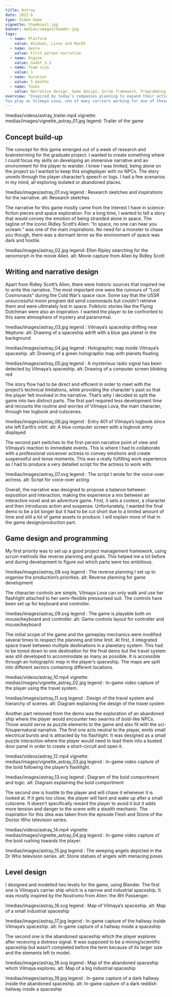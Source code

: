 ```yaml
---
title: Astray
date: 2022-6
type: Video Game
vignette: thumbnail.jpg
banner: medias/images/header.jpg
tags:
  - name: Platform
    value: Windows, Linux and MacOS
  - name: Genre
    value: First person narrative
  - name: Engine
    value: Godot 3.3
  - name: Team size
    value: 1
  - name: Duration
    value: 5 months
  - name: Tasks
    value: Narrative design, Game design, Scrum framework, Programming
overview: "Inspired by today’s companies planning to expand their activities into space, Astray develops a short speculative story where you share the struggles of one employee coping with solitude and delusion.
You play as Vilmaya Lova, one of many carriers working for one of these large companies for many years. Stuck in a lonely routine and after spending over a year away from Earth and your loved ones, you receive a distress signal from another ship nearby. Uncanny phenomenons start to occur as you arrive to help. The crew seems to have disappeared. Can you solve this mystery and find the crewmembers ?"
---
```


!medias/videos/astray_trailer.mp4
  vignette: medias/images/vignette_astray_01.jpg
  legend: Trailer of the game

## Concept build-up

The concept for this game emerged out of a week of research and brainstorming for the graduate project. I wanted to create something where I could focus my skills on developing an immersive narrative and an environment for the player to wander. I knew I was limited, being alone on the project so I wanted to keep this singleplayer with no NPCs. The story unveils through the player character’s speech or logs. I had a few scenarios in my mind, all exploring isolated or abandoned places.

!medias/images/astray_01.svg
  legend : Research sketches and inspirations for the narrative.
  alt: Research sketches

The narrative for this game mostly came from the interest I have in science-fiction pieces and space exploration. For a long time, I wanted to tell a story that would convey the emotion of being stranded alone in space. The tagline of the iconic Ridley Scott’s Alien: “In space, no one can hear you scream.” was one of the main inspirations. No need for a monster to chase you though, there was a dormant terror as the environment of space was dark and hostile.

!medias/images/astray_02.jpg
  legend: Ellen Ripley searching for the xenomorph in the movie Alien.
  alt: Movie capture from Alien by Ridley Scott

## Writing and narrative design

Apart from Ridley Scott’s Alien, there were historic sources that inspired me to write this narrative. The most important one were the rumours of “Lost Cosmonauts” during the Cold War’s space race. Some say that the USSR unsuccessful moon program did send cosmonauts but couldn’t retrieve them and were ultimately lost in space.
Folkloric stories like the Flying Dutchman were also an inspiration. I wanted the player to be confronted to this same atmosphere of mystery and paranormal.

!medias/images/astray_03.jpg
  legend : Vilmaya’s spaceship drifting near Neptune.
  alt: Drawing of a spaceship adrift with a blue gas planet in the background

!medias/images/astray_04.jpg
  legend : Holographic map inside Vilmaya’s spaceship.
  alt: Drawing of a green holographic map with planets floating

!medias/images/astray_05.jpg
  legend : A mysterious radio signal has been detected by Vilmaya’s spaceship.
  alt: Drawing of a computer screen blinking red

The story flow had to be direct and efficient in order to meet with the project’s technical limitations, while providing the character's past so that the player felt involved in the narrative. That’s why I decided to split the game into two distinct parts. The first part required less development time and recounts the routine and worries of Vilmaya Lova, the main character, through her logbook and cutscenes.

!medias/images/astray_06.jpg
  legend : Entry 401 of Vilmaya’s logbook since she left Earth’s orbit.
  alt: A blue computer screen with a logbook entry displayed

The second part switches to the first-person narrative point of view and Vilmaya’s reaction to immediate events. This is where I had to collaborate with a professional voiceover actress to convey emotions and create suspenseful and tense moments. This was a really fulfilling work experience as I had to produce a very detailed script for the actress to work with.

!medias/images/astray_07.svg
  legend : The script I wrote for the voice-over actress.
  alt: Script for voice-over acting

Overall, the narrative was designed to propose a balance between exposition and interaction, making the experience a mix between an interactive novel and an adventure game. First, it sets a context, a character and then introduces action and suspense. Unfortunately, I wanted the final demo to be a bit longer but it had to be cut short due to a limited amount of time and still a lot of game assets to produce. I will explain more of that in the game design/production part.

## Game design and programming

My first priority was to set up a good project management framework, using scrum methods like reverse planning and goals. This helped me a lot before and during development to figure out which parts were too ambitious.

!medias/images/astray_08.svg
  legend : The reverse planning I set up to organise the production’s priorities.
  alt: Reverse planning for game development

The character controls are simple, Vilmaya Lova can only walk and use her flashlight attached to her semi-flexible pressurised suit. The controls have been set up for keyboard and controller.

!medias/images/astray_09.svg
  legend : The game is playable both on mouse/keyboard and controller.
  alt: Game controls layout for controller and mouse/keyboard

The initial scope of the game and the gameplay mechanics were modified several times to respect the planning and time limit. At first, it integrated space travel between multiple destinations in a planetary system. This had to be toned down to one destination for the final demo but the travel system was still developed to accommodate as many as possible. It is accessible through an holographic map in the player’s spaceship. The maps are split into different sectors containing different locations.

!medias/videos/astray_10.mp4
  vignette: medias/images/vignette_astray_02.jpg
  legend : In-game video capture of the player using the travel system.

!medias/images/astray_11.svg
  legend : Design of the travel system and hierarchy of scenes.
  alt: Diagram explaining the design of the travel system

Another part removed from the demo was the exploration of an abandoned ship where the player would encounter two swarms of boid-like NPCs. Those would serve as puzzle elements to the game and also fit with the sci-fi/supernatural narrative. The first one acts neutral to the player, emits small electrical bursts and is attracted by his flashlight. It was designed as a small puzzle interaction where the player would need to lead them into a busted door panel in order to create a short-circuit and open it.

!medias/videos/astray_12.mp4
  vignette: medias/images/vignette_astray_03.jpg
  legend : In-game video capture of the boid following the player’s flashlight.

!medias/images/astray_13.svg
  legend : Diagram of the boid comportment and logic.
  alt: Diagram explaining the boid comportment

The second one is hostile to the player and will chase it whenever it is looked at. If it gets too close, the player will faint and wake up after a small cutscene. It doesn’t specifically reward the player to avoid it but it adds more tension and danger to the scene with a stealth mechanic. The inspiration for this idea was taken from the episode Flesh and Stone of the Doctor Who television series.

!medias/videos/astray_14.mp4
  vignette: medias/images/vignette_astray_04.jpg
  legend : In-game video capture of the boid rushing towards the player.

!medias/images/astray_15.jpg
  legend : The weeping angels depicted in the Dr Who television series.
  alt: Stone statues of angels with menacing poses

## Level design

I designed and modelled two levels for the game, using Blender. The first one is Vilmaya’s carrier ship which is a narrow and industrial spaceship. It was mostly inspired by the Nostromo from Alien: the 8th Passenger.

!medias/images/astray_16.svg
  legend : Map of Vilmaya’s spaceship.
  alt: Map of a small industrial spaceship

!medias/images/astray_17.jpg
  legend : In-game capture of the hallway inside Vilmaya’s spaceship.
  alt: In-game capture of a hallway inside a spaceship

The second one is the abandoned spaceship which the player explores after receiving a distress signal. It was supposed to be a mining/scientific spaceship but wasn’t completed before the term because of its larger size and the elements left to model.

!medias/images/astray_18.svg
  legend : Map of the abandoned spaceship which Vilmaya explores.
  alt: Map of a big industrial spaceship

!medias/images/astray_19.jpg
  legend : In-game capture of a dark hallway inside the abandoned spaceship.
  alt: In-game capture of a dark reddish hallway inside a spaceship
